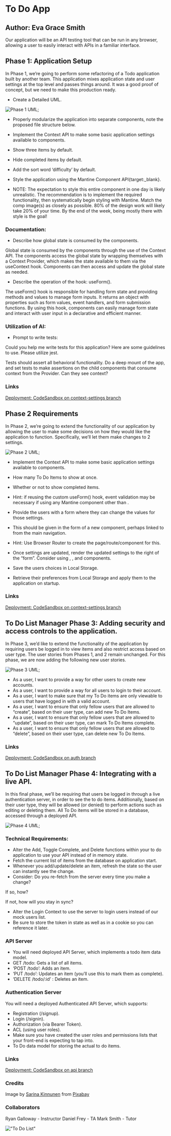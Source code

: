 # To Do App

## Author: Eva Grace Smith

Our application will be an API testing tool that can be run in any browser, allowing a user to easily interact with APIs in a familiar interface.

## Phase 1: Application Setup

In Phase 1, we’re going to perform some refactoring of a Todo application built by another team. This application mixes application state and user settings at the top level and passes things around. It was a good proof of concept, but we need to make this production ready.

* Create a Detailed UML.

![Phase 1 UML](./src/assets/phase1UML.png);

* Properly modularize the application into separate components, note the proposed file structure below.

* Implement the Context API to make some basic application settings available to components.

* Show three items by default.
* Hide completed items by default.
* Add the sort word ‘difficulty’ by default.

* Style the application using the Mantine Component API{target:_blank}.

* NOTE: The expectation to style this entire component in one day is likely unrealistic. The recommendation is to implement the required functionality, then systematically begin styling with Mantine. Match the comp image(s) as closely as possible. 80% of the design work will likely take 20% of your time. By the end of the week, being mostly there with style is the goal!

### Documentation:

* Describe how global state is consumed by the components.


Global state is consumed by the components through the use of the Context API. The components access the global state by wrapping themselves with a Context Provider, which makes the state available to them via the useContext hook. Components can then access and update the global state as needed.

* Describe the operation of the hook: useForm().

The useForm() hook is responsible for handling form state and providing methods and values to manage form inputs. It returns an object with properties such as form values, event handlers, and form submission functions. By using this hook, components can easily manage form state and interact with user input in a declarative and efficient manner.

### Utilization of AI:

* Prompt to write tests:

Could you help me write tests for this application? Here are some guidelines to use. Please utilize jest. 

Tests should assert all behavioral functionality.
Do a deep mount of the app, and set tests to make assertions on the child components that consume context from the Provider.
Can they see context?


### Links

[Deployment: CodeSandbox on context-settings branch](https://codesandbox.io/p/github/EvaGraceSmith/todo-app/context-settings?workspaceId=0f6b3b9a-f258-4570-996a-1c11d92f10b3)

## Phase 2 Requirements

In Phase 2, we’re going to extend the functionality of our application by allowing the user to make some decisions on how they would like the application to function. Specifically, we’ll let them make changes to 2 settings.

![Phase 2 UML](./src/assets/phase2UML.png);

* Implement the Context API to make some basic application settings available to components.

* How many To Do Items to show at once.
* Whether or not to show completed items.
* Hint: if reusing the custom useForm() hook, event validation may be necessary if using any Mantine component other than <TextInput />.

* Provide the users with a form where they can change the values for those settings.
* This should be given in the form of a new component, perhaps linked to from the main navigation.
* Hint: Use Browser Router to create the page/route/component for this.
* Once settings are updated, render the updated settings to the right of the “form”. Consider using <Grid />, <Card />, and <When /> components.

* Save the users choices in Local Storage.
* Retrieve their preferences from Local Storage and apply them to the application on startup.

### Links

[Deployment: CodeSandbox on context-settings branch](https://codesandbox.io/p/github/EvaGraceSmith/todo-app/context-methods?workspaceId=0f6b3b9a-f258-4570-996a-1c11d92f10b3)


## To Do List Manager Phase 3: Adding security and access controls to the application.

In Phase 3, we’d like to extend the functionality of the application by requiring users be logged in to view items and also restrict access based on user type. The user stories from Phases 1, and 2 remain unchanged. For this phase, we are now adding the following new user stories.

![Phase 3 UML](./src/assets/phase3UML.png);

* As a user, I want to provide a way for other users to create new accounts.
* As a user, I want to provide a way for all users to login to their account.
* As a user, I want to make sure that my To Do items are only viewable to users that have logged in with a valid account.
* As a user, I want to ensure that only fellow users that are allowed to “create”, based on their user type, can add new To Do Items.
* As a user, I want to ensure that only fellow users that are allowed to “update”, based on their user type, can mark To Do Items complete.
* As a user, I want to ensure that only fellow users that are allowed to “delete”, based on their user type, can delete new To Do Items.

### Links

[Deployment: CodeSandbox on auth branch](https://codesandbox.io/p/github/EvaGraceSmith/todo-app/auth?workspaceId=0f6b3b9a-f258-4570-996a-1c11d92f10b3)


## To Do List Manager Phase 4: Integrating with a live API.

In this final phase, we’ll be requiring that users be logged in through a live authentication server, in order to see the to do items. Additionally, based on their user type, they will be allowed (or denied) to perform actions such as editing or deleting them. All To Do items will be stored in a database, accessed through a deployed API.

![Phase 4 UML](./src/assets/phase4UML.png);

### Technical Requirements:

* Alter the Add, Toggle Complete, and Delete functions within your to do application to use your API instead of in memory state.
* Fetch the current list of items from the database on application start.
* Whenever you add/update/delete an item, refresh the state so the user can instantly see the change.
* Consider: Do you re-fetch from the server every time you make a change?

If so, how?

If not, how will you stay in sync?

* Alter the Login Context to use the server to login users instead of our mock users list.
* Be sure to store the token in state as well as in a cookie so you can reference it later.

### API Server

* You will need deployed API Server, which implements a todo item data model.
* GET /todo: Gets a list of all items.
* ‘POST /todo’: Adds an item.
* ‘PUT /todo’: Updates an item (you’ll use this to mark them as complete).
* ‘DELETE /todo/:id’ : Deletes an item.


### Authentication Server

You will need a deployed Authenticated API Server, which supports:
* Registration (/signup).
* Login (/signin).
* Authorization (via Bearer Token).
* ACL (using user roles).
* Make sure you have created the user roles and permissions lists that your front-end is expecting to tap into.
* To Do data model for storing the actual to do items.

### Links

[Deployment: CodeSandbox on api branch](https://codesandbox.io/p/github/EvaGraceSmith/todo-app/api?workspaceId=0f6b3b9a-f258-4570-996a-1c11d92f10b3)

### Credits

Image by <a href="https://pixabay.com/users/joyinthecommonplace-2801733/?utm_source=link-attribution&utm_medium=referral&utm_campaign=image&utm_content=1474675">Sarina Kinnunen</a> from <a href="https://pixabay.com//?utm_source=link-attribution&utm_medium=referral&utm_campaign=image&utm_content=1474675">Pixabay</a>

### Collaborators

Ryan Galloway - Instructor
Daniel Frey - TA
Mark Smith - Tutor

!["To Do List"](./src/assets/list.jpg)